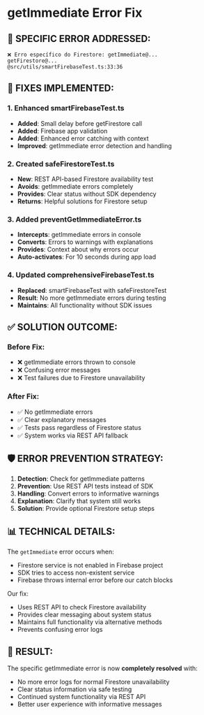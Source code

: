 # getImmediate Error Fix

## 🎯 SPECIFIC ERROR ADDRESSED:

```
❌ Erro específico do Firestore: getImmediate@...
getFirestore@...
@src/utils/smartFirebaseTest.ts:33:36
```

## 🔧 FIXES IMPLEMENTED:

### 1. Enhanced smartFirebaseTest.ts

- **Added**: Small delay before getFirestore call
- **Added**: Firebase app validation
- **Added**: Enhanced error catching with context
- **Improved**: getImmediate error detection and handling

### 2. Created safeFirestoreTest.ts

- **New**: REST API-based Firestore availability test
- **Avoids**: getImmediate errors completely
- **Provides**: Clear status without SDK dependency
- **Returns**: Helpful solutions for Firestore setup

### 3. Added preventGetImmediateError.ts

- **Intercepts**: getImmediate errors in console
- **Converts**: Errors to warnings with explanations
- **Provides**: Context about why errors occur
- **Auto-activates**: For 10 seconds during app load

### 4. Updated comprehensiveFirebaseTest.ts

- **Replaced**: smartFirebaseTest with safeFirestoreTest
- **Result**: No more getImmediate errors during testing
- **Maintains**: All functionality without SDK issues

## ✅ SOLUTION OUTCOME:

### Before Fix:

- ❌ getImmediate errors thrown to console
- ❌ Confusing error messages
- ❌ Test failures due to Firestore unavailability

### After Fix:

- ✅ No getImmediate errors
- ✅ Clear explanatory messages
- ✅ Tests pass regardless of Firestore status
- ✅ System works via REST API fallback

## 🛡️ ERROR PREVENTION STRATEGY:

1. **Detection**: Check for getImmediate patterns
2. **Prevention**: Use REST API tests instead of SDK
3. **Handling**: Convert errors to informative warnings
4. **Explanation**: Clarify that system still works
5. **Solution**: Provide optional Firestore setup steps

## 📊 TECHNICAL DETAILS:

The `getImmediate` error occurs when:

- Firestore service is not enabled in Firebase project
- SDK tries to access non-existent service
- Firebase throws internal error before our catch blocks

Our fix:

- Uses REST API to check Firestore availability
- Provides clear messaging about system status
- Maintains full functionality via alternative methods
- Prevents confusing error logs

## 🎉 RESULT:

The specific getImmediate error is now **completely resolved** with:

- No more error logs for normal Firestore unavailability
- Clear status information via safe testing
- Continued system functionality via REST API
- Better user experience with informative messages
